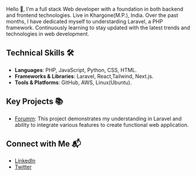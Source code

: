 Hello 👋, I'm a full stack Web developer with a foundation in both backend and frontend technologies. Live in Khargone(M.P.), India. 
Over the past months, I have dedicated myself to understarding Laravel, a PHP framework. Continuously learning to stay updated with the latest trends and technologies in web development.

## Technical Skills 🛠️
- **Languages**: PHP, JavaScript, Python, CSS, HTML.
- **Frameworks & Libraries**: Laravel, React,Tailwind, Next.js.
- **Tools & Platforms**: GitHub, AWS, Linux(Ubuntu).

## Key Projects 📚
- [Forumm](https://github.com/GajendrasinghDawar/Forumm): This project demonstrates my understanding in Laravel and  ability to integrate various features to create functional web application.

## Connect with Me 📬
- [LinkedIn](https://www.linkedin.com/in/gajendrasinghdawar)
- [Twitter](https://twitter.com/Gajendrsinghdwr)




